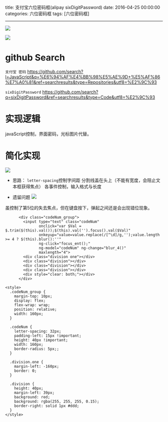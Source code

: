 
title: 支付宝六位密码框(alipay sixDigitPassword)
date: 2016-04-25 00:00:00
categories: 六位密码框
tags: [六位密码框]


---


![]( http://ll-blog.oss-cn-hangzhou.aliyuncs.com/16-5-5/48657885.jpg)


![]( http://ll-blog.oss-cn-hangzhou.aliyuncs.com/16-5-5/17867479.jpg)


# github Search
` 支付宝 密码 `
https://github.com/search?l=JavaScript&q=%E6%94%AF%E4%BB%98%E5%AE%9D+%E5%AF%86%E7%A0%81&ref=searchresults&type=Repositories&utf8=%E2%9C%93


`sixDigitPassword`
https://github.com/search?q=sixDigitPassword&ref=searchresults&type=Code&utf8=%E2%9C%93


# 实现逻辑
javaScript控制，界面密码，光标图片代替。


# 简化实现
![](http://ll-blog.oss-cn-hangzhou.aliyuncs.com/16-5-5/25214920.jpg)



* 思路：
`letter-spacing`控制字间距
分割线盖在头上（不能有宽度，会阻止文本框获得焦点）
各事件控制，输入格式与长度


* 遗留问题
![](http://ll-blog.oss-cn-hangzhou.aliyuncs.com/16-5-5/32584045.jpg)



虽控制了第5位的失去焦点，但在键盘按下，弹起之间还是会出现错位现象。

```
      <div class="codeNum_group">
        <input type="text" class="codeNum"
               onclick="var $Val = $.trim($(this).val());$(this).val('').focus().val($Val)"
               onkeyup="value=value.replace(/[^\d]/g,'');value.length >= 4 ? $(this).blur():''"
               ng-click="focus_ent();"
               ng-model="codeNum" ng-change="blur_4()"
               maxlength="4">
        <div class="division one"></div>
        <div class="division"></div>
        <div class="division"></div>
        <div class="division"></div>
        <div style="clear: both;"></div>
      </div>
```
```
<style>
  .codeNum_group {
    margin-top: 10px;
    display: flex;
    flex-wrap: wrap;
    position: relative;
    width: 160px;
  }
 
  .codeNum {
    letter-spacing: 32px;
    padding-left: 15px !important;
    height: 40px !important;
    width: 160px;
    border-radius: 5px;;
  }
 
  .division.one {
    margin-left: -160px;
    border: 0;
  }
 
  .division {
    height: 40px;
    margin-left: 39px;
    background: red;
    background: rgba(255, 255, 255, 0.15);
    border-right: solid 1px #ddd;
  }
</style>
```


<!-- more -->
